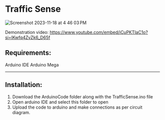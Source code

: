 # Traffic Sense
![Screenshot 2023-11-18 at 4 46 03 PM](https://github.com/Cr4zySh4rk/TrafficSense/assets/75577562/4358a9dd-33ca-405d-b380-11f66f32ac87)

Demonstration video: https://www.youtube.com/embed/iCuPKTIaC1o?si=IKwfq4ZvZk6_D65f
## Requirements:
Arduino IDE
Arduino Mega
******************************************************************************
## Installation:
1) Download the ArduinoCode folder along with the TrafficSense.ino file
2) Open arduino IDE and select this folder to open
3) Upload the code to arduino and make connections as per circuit diagram.
